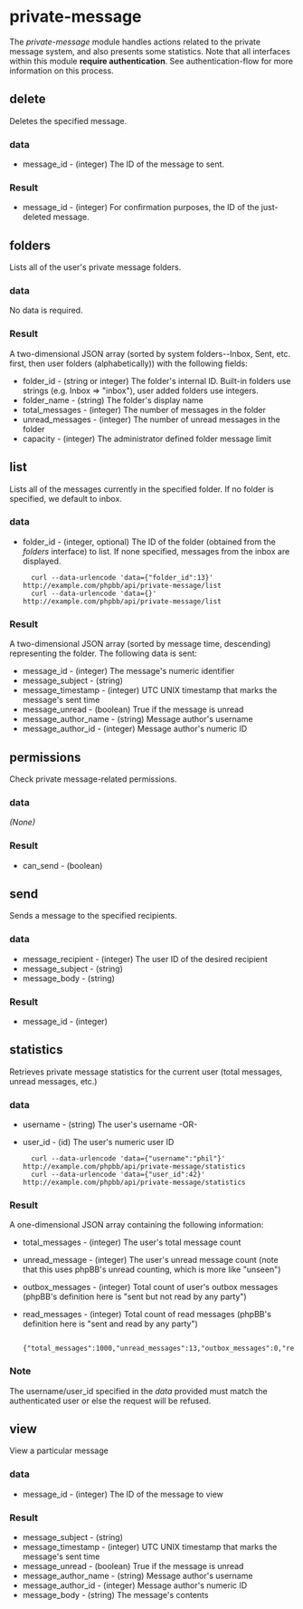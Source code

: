 # private-message
The _private-message_ module handles actions related to the private message system, and also presents some statistics. Note that all interfaces within this module **require authentication**. See authentication-flow for more information on this process.

## delete
Deletes the specified message.

### data
* message_id - (integer) The ID of the message to sent.

### Result
* message_id - (integer) For confirmation purposes, the ID of the just-deleted message.


## folders
Lists all of the user's private message folders.

### data
No data is required.

### Result
A two-dimensional JSON array (sorted by system folders--Inbox, Sent, etc. first, then user folders (alphabetically)) with the following fields:

* folder_id - (string or integer) The folder's internal ID. Built-in folders use strings (e.g. Inbox => "inbox"), user added folders use integers.
* folder_name - (string) The folder's display name
* total_messages - (integer) The number of messages in the folder
* unread_messages - (integer) The number of unread messages in the folder
* capacity - (integer) The administrator defined folder message limit

## list
Lists all of the messages currently in the specified folder. If no folder is specified, we default to inbox.

### data
* folder_id - (integer, optional) The ID of the folder (obtained from the _folders_ interface) to list. If none specified, messages from the inbox are displayed.

		curl --data-urlencode 'data={"folder_id":13}' http://example.com/phpbb/api/private-message/list
		curl --data-urlencode 'data={}' http://example.com/phpbb/api/private-message/list


### Result
A two-dimensional JSON array (sorted by message time, descending) representing the folder. The following data is sent:

* message_id - (integer) The message's numeric identifier
* message_subject - (string)
* message_timestamp - (integer) UTC UNIX timestamp that marks the message's sent time
* message_unread - (boolean) True if the message is unread
* message_author_name - (string) Message author's username
* message_author_id - (integer) Message author's numeric ID

## permissions
Check private message-related permissions.

### data
_(None)_

### Result
* can_send - (boolean)


## send
Sends a message to the specified recipients.

### data
* message_recipient - (integer) The user ID of the desired recipient
* message_subject - (string)
* message_body - (string)

### Result
* message_id - (integer)

## statistics
Retrieves private message statistics for the current user (total messages, unread messages, etc.)

### data
* username - (string) The user's username -OR-
* user_id - (id) The user's numeric user ID

		curl --data-urlencode 'data={"username":"phil"}' http://example.com/phpbb/api/private-message/statistics
		curl --data-urlencode 'data={"user_id":42}' http://example.com/phpbb/api/private-message/statistics


### Result
A one-dimensional JSON array containing the following information:

* total_messages - (integer) The user's total message count
* unread_message - (integer) The user's unread message count (note that this uses phpBB's unread counting, which is more like "unseen")
* outbox_messages - (integer) Total count of user's outbox messages (phpBB's definition here is "sent but not read by any party")
* read_messages - (integer) Total count of read messages (phpBB's definition here is "sent and read by any party")

		{"total_messages":1000,"unread_messages":13,"outbox_messages":0,"read_messages":250}


### Note
The username/user_id specified in the _data_ provided must match the authenticated user or else the request will be refused.

## view
View a particular message

### data
* message_id - (integer) The ID of the message to view

### Result
* message_subject - (string)
* message_timestamp - (integer) UTC UNIX timestamp that marks the message's sent time
* message_unread - (boolean) True if the message is unread
* message_author_name - (string) Message author's username
* message_author_id - (integer) Message author's numeric ID
* message_body - (string) The message's contents

